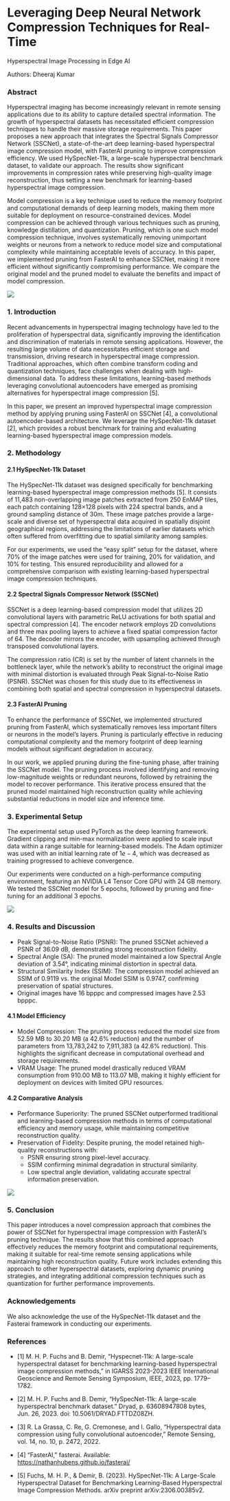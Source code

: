 # Leveraging Deep Neural Network Compression Techniques for Real-Time
Hyperspectral Image Processing in Edge AI


Authors: Dheeraj Kumar

### Abstract

Hyperspectral imaging has become increasingly relevant in remote sensing
applications due to its ability to capture detailed spectral
information. The growth of hyperspectral datasets has necessitated
efficient compression techniques to handle their massive storage
requirements. This paper proposes a new approach that integrates the
Spectral Signals Compressor Network (SSCNet), a state-of-the-art deep
learning-based hyperspectral image compression model, with FasterAI
pruning to improve compression efficiency. We used HySpecNet-11k, a
large-scale hyperspectral benchmark dataset, to validate our approach.
The results show significant improvements in compression rates while
preserving high-quality image reconstruction, thus setting a new
benchmark for learning-based hyperspectral image compression.

Model compression is a key technique used to reduce the memory footprint
and computational demands of deep learning models, making them more
suitable for deployment on resource-constrained devices. Model
compression can be achieved through various techniques such as pruning,
knowledge distillation, and quantization. Pruning, which is one such
model compression technique, involves systematically removing
unimportant weights or neurons from a network to reduce model size and
computational complexity while maintaining acceptable levels of
accuracy. In this paper, we implemented pruning from FasterAI to enhance
SSCNet, making it more efficient without significantly compromising
performance. We compare the original model and the pruned model to
evaluate the benefits and impact of model compression.

![](./images/Compression_techniques.png)

### 1. Introduction

Recent advancements in hyperspectral imaging technology have led to the
proliferation of hyperspectral data, significantly improving the
identification and discrimination of materials in remote sensing
applications. However, the resulting large volume of data necessitates
efficient storage and transmission, driving research in hyperspectral
image compression. Traditional approaches, which often combine transform
coding and quantization techniques, face challenges when dealing with
high-dimensional data. To address these limitations, learning-based
methods leveraging convolutional autoencoders have emerged as promising
alternatives for hyperspectral image compression \[5\].

In this paper, we present an improved hyperspectral image compression
method by applying pruning using FasterAI on SSCNet \[4\], a
convolutional autoencoder-based architecture. We leverage the
HySpecNet-11k dataset \[2\], which provides a robust benchmark for
training and evaluating learning-based hyperspectral image compression
models.

### 2. Methodology

#### 2.1 HySpecNet-11k Dataset

The HySpecNet-11k dataset was designed specifically for benchmarking
learning-based hyperspectral image compression methods \[5\]. It
consists of 11,483 non-overlapping image patches extracted from 250
EnMAP tiles, each patch containing 128×128 pixels with 224 spectral
bands, and a ground sampling distance of 30m. These image patches
provide a large-scale and diverse set of hyperspectral data acquired in
spatially disjoint geographical regions, addressing the limitations of
earlier datasets which often suffered from overfitting due to spatial
similarity among samples.

For our experiments, we used the “easy split” setup for the dataset,
where 70% of the image patches were used for training, 20% for
validation, and 10% for testing. This ensured reproducibility and
allowed for a comprehensive comparison with existing learning-based
hyperspectral image compression techniques.

#### 2.2 Spectral Signals Compressor Network (SSCNet)

SSCNet is a deep learning-based compression model that utilizes 2D
convolutional layers with parametric ReLU activations for both spatial
and spectral compression \[4\]. The encoder network employs 2D
convolutions and three max pooling layers to achieve a fixed spatial
compression factor of 64. The decoder mirrors the encoder, with
upsampling achieved through transposed convolutional layers.

The compression ratio (CR) is set by the number of latent channels in
the bottleneck layer, while the network’s ability to reconstruct the
original image with minimal distortion is evaluated through Peak
Signal-to-Noise Ratio (PSNR). SSCNet was chosen for this study due to
its effectiveness in combining both spatial and spectral compression in
hyperspectral datasets.

#### 2.3 FasterAI Pruning

To enhance the performance of SSCNet, we implemented structured pruning
from FasterAI, which systematically removes less important filters or
neurons in the model’s layers. Pruning is particularly effective in
reducing computational complexity and the memory footprint of deep
learning models without significant degradation in accuracy.

In our work, we applied pruning during the fine-tuning phase, after
training the SSCNet model. The pruning process involved identifying and
removing low-magnitude weights or redundant neurons, followed by
retraining the model to recover performance. This iterative process
ensured that the pruned model maintained high reconstruction quality
while achieving substantial reductions in model size and inference time.

### 3. Experimental Setup

The experimental setup used PyTorch as the deep learning framework.
Gradient clipping and min-max normalization were applied to scale input
data within a range suitable for learning-based models. The Adam
optimizer was used with an initial learning rate of 1*e* − 4, which was
decreased as training progressed to achieve convergence.

Our experiments were conducted on a high-performance computing
environment, featuring an NVIDIA L4 Tensor Core GPU with 24 GB memory.
We tested the SSCNet model for 5 epochs, followed by pruning and
fine-tuning for an additional 3 epochs.

![](./images/Pipeline.png)

### 4. Results and Discussion

- Peak Signal-to-Noise Ratio (PSNR): The pruned SSCNet achieved a PSNR
  of 36.09 dB, demonstrating strong reconstruction fidelity.
- Spectral Angle (SA): The pruned model maintained a low Spectral Angle
  deviation of 3.54°, indicating minimal distortion in spectral data.
- Structural Similarity Index (SSIM): The compression model achieved an
  SSIM of 0.9119 vs. the original Model SSIM is 0.9747, confirming
  preservation of spatial structures.
- Original images have 16 bpppc and compressed images have 2.53 bpppc.

#### 4.1 Model Efficiency

- Model Compression: The pruning process reduced the model size from
  52.59 MB to 30.20 MB (a 42.6% reduction) and the number of parameters
  from 13,783,242 to 7,911,383 (a 42.6% reduction). This highlights the
  significant decrease in computational overhead and storage
  requirements.
- VRAM Usage: The pruned model drastically reduced VRAM consumption from
  910.00 MB to 113.07 MB, making it highly efficient for deployment on
  devices with limited GPU resources.

#### 4.2 Comparative Analysis

- Performance Superiority: The pruned SSCNet outperformed traditional
  and learning-based compression methods in terms of computational
  efficiency and memory usage, while maintaining competitive
  reconstruction quality.
- Preservation of Fidelity: Despite pruning, the model retained
  high-quality reconstructions with:
  - PSNR ensuring strong pixel-level accuracy.
  - SSIM confirming minimal degradation in structural similarity.
  - Low spectral angle deviation, validating accurate spectral
    information preservation.

![](./images/Results.png)

### 5. Conclusion

This paper introduces a novel compression approach that combines the
power of SSCNet for hyperspectral image compression with FasterAI’s
pruning technique. The results show that this combined approach
effectively reduces the memory footprint and computational requirements,
making it suitable for real-time remote sensing applications while
maintaining high reconstruction quality. Future work includes extending
this approach to other hyperspectral datasets, exploring dynamic pruning
strategies, and integrating additional compression techniques such as
quantization for further performance improvements.

### Acknowledgements

We also acknowledge the use of the HySpecNet-11k dataset and the
Fasterai framework in conducting our experiments.

### References

- \[1\] M. H. P. Fuchs and B. Demir, “Hyspecnet-11k: A large-scale
  hyperspectral dataset for benchmarking learning-based hyperspectral
  image compression methods,” in IGARSS 2023-2023 IEEE International
  Geoscience and Remote Sensing Symposium, IEEE, 2023, pp. 1779–1782.

- \[2\] M. H. P. Fuchs and B. Demir, “HySpecNet-11k: A large-scale
  hyperspectral benchmark dataset.” Dryad, p. 63608947808 bytes,
  Jun. 26, 2023. doi: 10.5061/DRYAD.FTTDZ08ZH.

- \[3\] R. La Grassa, C. Re, G. Cremonese, and I. Gallo, “Hyperspectral
  data compression using fully convolutional autoencoder,” Remote
  Sensing, vol. 14, no. 10, p. 2472, 2022.

- \[4\] “FasterAI,” fasterai. Available:
  https://nathanhubens.github.io/fasterai/

- \[5\] Fuchs, M. H. P., & Demir, B. (2023). HySpecNet-11k: A
  Large-Scale Hyperspectral Dataset for Benchmarking Learning-Based
  Hyperspectral Image Compression Methods. arXiv preprint
  arXiv:2306.00385v2.
